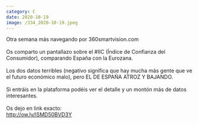 ```yaml
--- 
category: C 
date: 2020-10-19 
image: /334_2020-10-19.jpeg 
--- 
```


Otra semana más navegando por 360smartvision.com<br><br>Os comparto un pantallazo sobre el #IIC (Índice de Confianza del Consumidor), comparando España con la Eurozana. <br><br>Los dos datos terribles (negativo significa que hay mucha más gente que ve el futuro económico malo), pero EL DE ESPAÑA ATROZ Y BAJANDO.<br><br>Si entráis en la plataforma podéis ver el detalle y un montón más de datos interesantes. <br><br>Os dejo en link exacto: <br>http://ow.ly/lSMD50BVD3Y